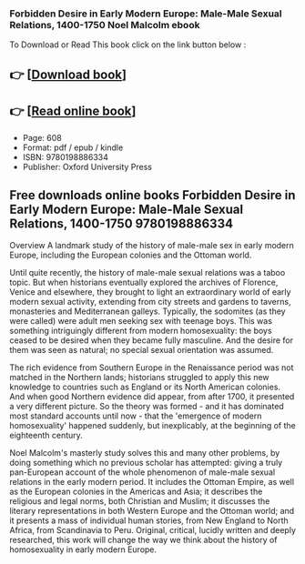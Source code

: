 ### Forbidden Desire in Early Modern Europe: Male-Male Sexual Relations, 1400-1750 Noel Malcolm ebook

To Download or Read This book click on the link button below :

## 👉  [**[Download book](http://get-pdfs.com/download.php?group=book&from=github.com&id=707714&lnk=1063 "Download book")**]

## 👉  [**[Read online book](http://get-pdfs.com/download.php?group=book&from=github.com&id=707714&lnk=1063 "Read online book")**]


* Page: 608
* Format: pdf / epub / kindle
* ISBN: 9780198886334
* Publisher: Oxford University Press



## Free downloads online books Forbidden Desire in Early Modern Europe: Male-Male Sexual Relations, 1400-1750 9780198886334


Overview
A landmark study of the history of male-male sex in early modern Europe, including the European colonies and the Ottoman world.
 
 Until quite recently, the history of male-male sexual relations was a taboo topic. But when historians eventually explored the archives of Florence, Venice and elsewhere, they brought to light an extraordinary world of early modern sexual activity, extending from city streets and gardens to taverns, monasteries and Mediterranean galleys. Typically, the sodomites (as they were called) were adult men seeking sex with teenage boys. This was something intriguingly different from modern homosexuality: the boys ceased to be desired when they became fully masculine. And the desire for them was seen as natural; no special sexual orientation was assumed.
 
 The rich evidence from Southern Europe in the Renaissance period was not matched in the Northern lands; historians struggled to apply this new knowledge to countries such as England or its North American colonies. And when good Northern evidence did appear, from after 1700, it presented a very different picture. So the theory was formed - and it has dominated most standard accounts until now - that the &#039;emergence of modern homosexuality&#039; happened suddenly, but inexplicably, at the beginning of the eighteenth century.
 
 Noel Malcolm&#039;s masterly study solves this and many other problems, by doing something which no previous scholar has attempted: giving a truly pan-European account of the whole phenomenon of male-male sexual relations in the early modern period. It includes the Ottoman Empire, as well as the European colonies in the Americas and Asia; it describes the religious and legal norms, both Christian and Muslim; it discusses the literary representations in both Western Europe and the Ottoman world; and it presents a mass of individual human stories, from New England to North Africa, from Scandinavia to Peru. Original, critical, lucidly written and deeply researched, this work will change the way we think about the history of homosexuality in early modern Europe.



